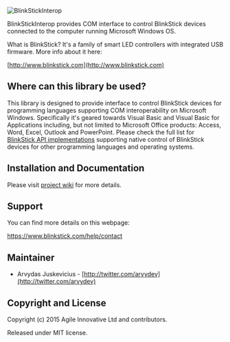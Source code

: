 ![BlinkStickInterop](https://raw.githubusercontent.com/arvydas/BlinkStickInterop/master/Resources/blinkstick-interop.png)

BlinkStickInterop provides COM interface to control BlinkStick devices connected to the computer running Microsoft Windows OS.

What is BlinkStick? It's a family of smart LED controllers with integrated USB firmware. More info about it here:

[http://www.blinkstick.com](http://www.blinkstick.com)

Where can this library be used?
----

This library is designed to provide interface to control BlinkStick devices for programming languages supporting COM interoperability on Microsoft Windows. Specifically it's geared towards Visual Basic and Visual Basic for Applications including, but not limited to Microsoft Office products: Access, Word, Excel, Outlook and PowerPoint. Please check the full list for [BlinkStick API implementations](https://www.blinkstick.com/help/api-implementations) supporting native control of BlinkStick devices for other programming languages and operating systems.

Installation and Documentation
----

Please visit [project wiki](https://github.com/arvydas/BlinkStickInterop/wiki) for more details.

Support
----

You can find more details on this webpage:

https://www.blinkstick.com/help/contact


## Maintainer

* Arvydas Juskevicius - [http://twitter.com/arvydev](http://twitter.com/arvydev)

## Copyright and License

Copyright (c) 2015 Agile Innovative Ltd and contributors.

Released under MIT license.
